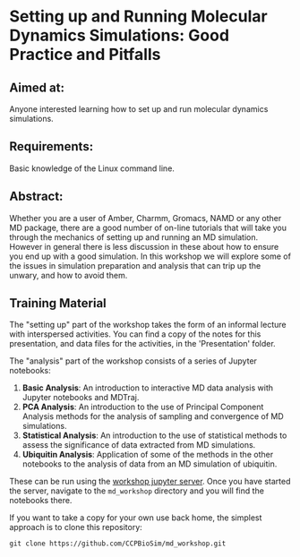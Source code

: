 # Setting up and Running Molecular Dynamics Simulations: Good Practice and Pitfalls

## Aimed at: 
Anyone interested learning how to set up and run molecular dynamics simulations.

## Requirements: 
Basic knowledge of the Linux command line.

## Abstract: 
Whether you are a user of Amber, Charmm, Gromacs, NAMD or any other MD package, there are a good number of on-line tutorials that will take you through the mechanics of setting up and running an MD simulation. However in general there is less discussion in these about how to ensure you end up with a good simulation. In this workshop we will explore some of the issues in simulation preparation and analysis that can trip up the unwary, and how to avoid them.

## Training Material

The "setting up" part of the workshop takes the form of an informal lecture with interspersed activities. You can find a copy of the notes for this presentation, and data files for the activities, in the 'Presentation' folder.

The "analysis" part of the workshop consists of a series of Jupyter notebooks:

1. **Basic Analysis**: An introduction to interactive MD data analysis with Jupyter notebooks and MDTraj.
2. **PCA Analysis**: An introduction to the use of Principal Component Analysis methods for the analysis of sampling and convergence of MD simulations.
3. **Statistical Analysis**: An introduction to the use of statistical methods to assess the significance of data extracted from MD simulations.
4. **Ubiquitin Analysis**: Application of some of the methods in the other notebooks to the analysis of data from an MD simulation of ubiquitin.

These can be run using the 
<a href="https://ccpbiosim.github.io/workshop/events/bristol2018/server.html" target="_blank">workshop jupyter server</a>. 
Once you have started the server, navigate to the `md_workshop` directory and you will find the
notebooks there.

If you want to take a copy for your own use back home, the simplest approach is to clone this repository:
```
git clone https://github.com/CCPBioSim/md_workshop.git
```


